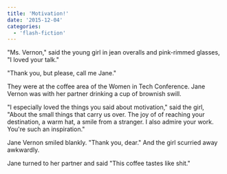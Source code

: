 ```yaml
---
title: 'Motivation!'
date: '2015-12-04'
categories:
  - 'flash-fiction'
---
```


"Ms. Vernon," said the young girl in jean overalls and pink-rimmed glasses, "I
loved your talk."

<!-- truncate -->

"Thank you, but please, call me Jane."

They were at the coffee area of the Women in Tech Conference. Jane Vernon was
with her partner drinking a cup of brownish swill.

"I especially loved the things you said about motivation," said the girl, "About
the small things that carry us over. The joy of of reaching your destination,
a warm hat, a smile from a stranger. I also admire your work. You're such an
inspiration."

Jane Vernon smiled blankly. "Thank you, dear." And the girl scurried away
awkwardly.

Jane turned to her partner and said "This coffee tastes like shit."
